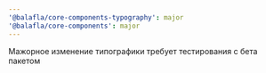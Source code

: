 ```yaml
---
'@balafla/core-components-typography': major
'@balafla/core-components': major
---
```


Мажорное изменение типографики требует тестирования с бета пакетом
